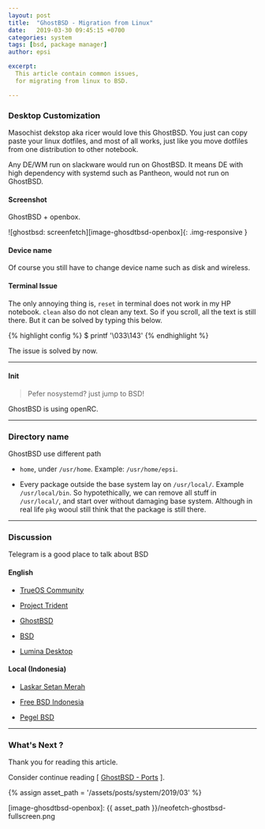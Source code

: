 ```yaml
---
layout: post
title:  "GhostBSD - Migration from Linux"
date:   2019-03-30 09:45:15 +0700
categories: system
tags: [bsd, package manager]
author: epsi

excerpt:
  This article contain common issues,
  for migrating from linux to BSD.

---
```


### Desktop Customization

Masochist dekstop aka ricer would love this GhostBSD.
You just can copy paste your linux dotfiles, and most of all works,
just like you move dotfiles from one distribution to other notebook.

Any DE/WM run on slackware would run on GhostBSD.
It means DE with high dependency with systemd such as Pantheon,
would not run on GhostBSD.

#### Screenshot

GhostBSD + openbox.

![ghostbsd: screenfetch][image-ghosdtbsd-openbox]{: .img-responsive }

#### Device name

Of course you still have to change device name such as disk and wireless.

#### Terminal Issue

The only annoying thing is,
`reset` in terminal does not work in my HP notebook.
`clean` also do not clean any text.
So if you scroll, all the text is still there.
But it can be solved by typing this below.

{% highlight config %}
$ printf '\033\143'
{% endhighlight %}

The issue is solved by now.

-- -- --

#### Init

> Pefer nosystemd? just jump to BSD!

GhostBSD is using openRC.

-- -- --

### Directory name

GhostBSD use different path

* `home`, under `/usr/home`.
  Example: `/usr/home/epsi`.

* Every package outside the base system lay on `/usr/local/`.
  Example `/usr/local/bin`.
  So hypotethically, we can remove all stuff in `/usr/local/`,
  and start over without damaging base system.
  Although in real life `pkg` wooul still think that the package is still there.

-- -- --

### Discussion

Telegram is a good place to talk about BSD

#### English

* [TrueOS Community](https://t.me/TrueOSCommunity)

* [Project Trident](https://t.me/ProjectTrident)

* [GhostBSD](https://t.me/ghostbsd)

* [BSD](https://t.me/unitedbsd)

* [Lumina Desktop](https://t.me/luminadesktop)

#### Local (Indonesia)

* [Laskar Setan Merah](https://t.me/setanmerahID)

* [Free BSD Indonesia](https://t.me/freebsdid)

* [Pegel BSD](https://t.me/pegelbsd)

-- -- --

### What's Next ?

Thank you for reading this article.

Consider continue reading [ [GhostBSD - Ports][local-part-config] ].

[//]: <> ( -- -- -- links below -- -- -- )

{% assign asset_path = '/assets/posts/system/2019/03' %}

[local-part-config]:       /system/2019/04/02/ghostbsd-ports.html

[image-ghosdtbsd-openbox]:  {{ asset_path }}/neofetch-ghostbsd-fullscreen.png
